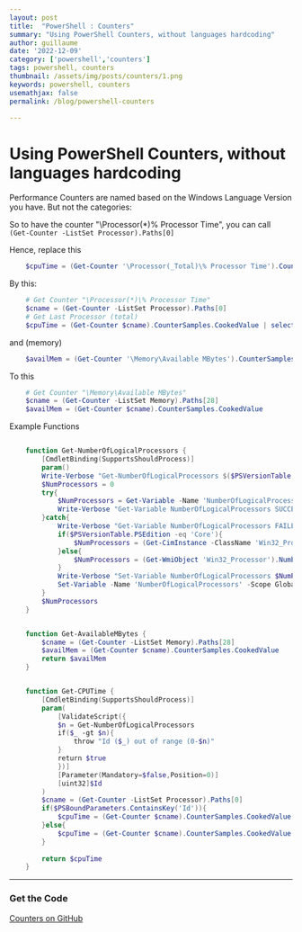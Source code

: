 ```yaml
---
layout: post
title:  "PowerShell : Counters"
summary: "Using PowerShell Counters, without languages hardcoding"
author: guillaume
date: '2022-12-09'
category: ['powershell','counters']
tags: powershell, counters
thumbnail: /assets/img/posts/counters/1.png
keywords: powershell, counters
usemathjax: false
permalink: /blog/powershell-counters

---
```

# Using PowerShell Counters, without languages hardcoding

Performance Counters are named based on the Windows Language Version you have. But not the categories:

So to have the counter "\\Processor(\*)\% Processor Time", you can call ```(Get-Counter -ListSet Processor).Paths[0]```

Hence, replace this

```powershell
    $cpuTime = (Get-Counter '\Processor(_Total)\% Processor Time').CounterSamples.CookedValue
```

By this:

```powershell
    # Get Counter "\Processor(*)\% Processor Time"
    $cname = (Get-Counter -ListSet Processor).Paths[0]
    # Get Last Processor (total)
    $cpuTime = (Get-Counter $cname).CounterSamples.CookedValue | select -Last 1
```

and (memory)

```powershell
    $availMem = (Get-Counter '\Memory\Available MBytes').CounterSamples.CookedValue
```

To this

```powershell
    # Get Counter "\Memory\Available MBytes"
    $cname = (Get-Counter -ListSet Memory).Paths[28]
    $availMem = (Get-Counter $cname).CounterSamples.CookedValue
```

Example Functions


```powershell

	function Get-NumberOfLogicalProcessors {
	    [CmdletBinding(SupportsShouldProcess)]
	    param()
	    Write-Verbose "Get-NumberOfLogicalProcessors $($PSVersionTable.PSEdition)"
	    $NumProcessors = 0
	    try{
	        $NumProcessors = Get-Variable -Name 'NumberOfLogicalProcessors' -Scope Global -ValueOnly -ErrorAction stop
	        Write-Verbose "Get-Variable NumberOfLogicalProcessors SUCCESS $NumProcessors"
	    }catch{
	        Write-Verbose "Get-Variable NumberOfLogicalProcessors FAILED"
	        if($PSVersionTable.PSEdition -eq 'Core'){
	            $NumProcessors = (Get-CimInstance -ClassName 'Win32_Processor').NumberOfLogicalProcessors
	        }else{
	            $NumProcessors = (Get-WmiObject 'Win32_Processor').NumberOfLogicalProcessors
	        }
	        Write-Verbose "Set-Variable NumberOfLogicalProcessors $NumProcessors"
	        Set-Variable -Name 'NumberOfLogicalProcessors' -Scope Global -Option AllScope -Visibility Public -Force -Value $NumProcessors
	    }
	    $NumProcessors
	}


	function Get-AvailableMBytes {
	    $cname = (Get-Counter -ListSet Memory).Paths[28]
	    $availMem = (Get-Counter $cname).CounterSamples.CookedValue
	    return $availMem
	}


	function Get-CPUTime {
	    [CmdletBinding(SupportsShouldProcess)]
	    param(
	        [ValidateScript({
	        $n = Get-NumberOfLogicalProcessors
	        if($_ -gt $n){
	            throw "Id ($_) out of range (0-$n)"
	        }  
	        return $true 
	        })]
	        [Parameter(Mandatory=$false,Position=0)]
	        [uint32]$Id    
	    )
	    $cname = (Get-Counter -ListSet Processor).Paths[0]
	    if($PSBoundParameters.ContainsKey('Id')){
	        $cpuTime = (Get-Counter $cname).CounterSamples.CookedValue[$Id]
	    }else{
	        $cpuTime = (Get-Counter $cname).CounterSamples.CookedValue | select -Last 1
	    }
	    
	    return $cpuTime
	}

```


-----------------------------------------------------------------

### Get the Code

[Counters on GitHub](https://github.com/arsscriptum/PowerShell.Public.Sandbox/blob/master/Counters)

